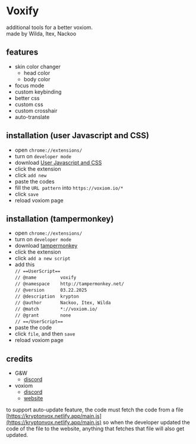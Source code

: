 # Voxify

additional tools for a better voxiom.<br>
made by Wilda, Itex, Nackoo

## features
  - skin color changer
    - head color
    - body color
  - focus mode 
  - custom keybinding
  - better css
  - custom css
  - custom crosshair
  - auto-translate

## installation (user Javascript and CSS)
  - open `chrome://extensions/`
  - turn on `developer mode`
  - download [User Javascript and CSS](https://chromewebstore.google.com/detail/user-javascript-and-css/nbhcbdghjpllgmfilhnhkllmkecfmpld) 
  - click the extension
  - click `add new`
  - paste the codes
  - fill the `URL pattern` into `https://voxiom.io/*`
  - click `save`
  - reload voxiom page

## installation (tampermonkey)
  - open `chrome://extensions/`
  - turn on `developer mode `
  - download [tampermonkey](https://chromewebstore.google.com/detail/tampermonkey/dhdgffkkebhmkfjojejmpbldmpobfkfo)
  - click the extension
  - click `add a new script`
  - add this <br>
  `// ==UserScript==`<br>
`// @name         voxify`<br>
`// @namespace    http://tampermonkey.net/`<br>
`// @version      03.22.2025`<br>
`// @description  krypton`<br>
`// @author       Nackoo, Itex, Wilda`<br>
`// @match        *://voxiom.io/`<br>
`// @grant        none`<br>
`// ==/UserScript==`<br>
  - paste the code
  - click `file`, and then `save`
  - reload voxiom page

## credits
- G&W
  - [discord](https://discord.gg/WxGZwXqYuW)
- voxiom
  - [discord](https://discord.gg/YExechPavq)
  - [website](https://voxiom.io)

to support auto-update feature, the code must fetch the code from a file [https://kryptonvox.netlify.app/main.js](https://kryptonvox.netlify.app/main.js) so when the developer updated the code of the file to the website, anything that fetches that file will also get updated.
